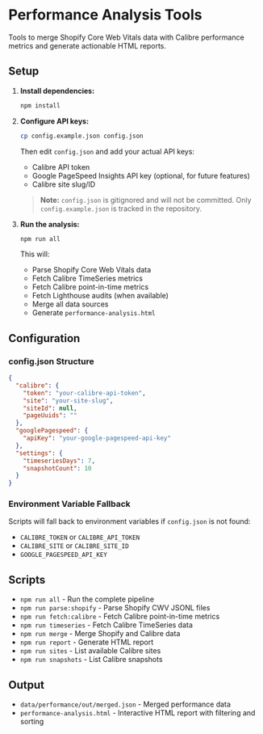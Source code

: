 # Performance Analysis Tools

Tools to merge Shopify Core Web Vitals data with Calibre performance metrics and generate actionable HTML reports.

## Setup

1. **Install dependencies:**
   ```bash
   npm install
   ```

2. **Configure API keys:**
   ```bash
   cp config.example.json config.json
   ```
   
   Then edit `config.json` and add your actual API keys:
   - Calibre API token
   - Google PageSpeed Insights API key (optional, for future features)
   - Calibre site slug/ID

   > **Note:** `config.json` is gitignored and will not be committed. Only `config.example.json` is tracked in the repository.

3. **Run the analysis:**
   ```bash
   npm run all
   ```

   This will:
   - Parse Shopify Core Web Vitals data
   - Fetch Calibre TimeSeries metrics
   - Fetch Calibre point-in-time metrics
   - Fetch Lighthouse audits (when available)
   - Merge all data sources
   - Generate `performance-analysis.html`

## Configuration

### config.json Structure

```json
{
  "calibre": {
    "token": "your-calibre-api-token",
    "site": "your-site-slug",
    "siteId": null,
    "pageUuids": ""
  },
  "googlePagespeed": {
    "apiKey": "your-google-pagespeed-api-key"
  },
  "settings": {
    "timeseriesDays": 7,
    "snapshotCount": 10
  }
}
```

### Environment Variable Fallback

Scripts will fall back to environment variables if `config.json` is not found:
- `CALIBRE_TOKEN` or `CALIBRE_API_TOKEN`
- `CALIBRE_SITE` or `CALIBRE_SITE_ID`
- `GOOGLE_PAGESPEED_API_KEY`

## Scripts

- `npm run all` - Run the complete pipeline
- `npm run parse:shopify` - Parse Shopify CWV JSONL files
- `npm run fetch:calibre` - Fetch Calibre point-in-time metrics
- `npm run timeseries` - Fetch Calibre TimeSeries data
- `npm run merge` - Merge Shopify and Calibre data
- `npm run report` - Generate HTML report
- `npm run sites` - List available Calibre sites
- `npm run snapshots` - List Calibre snapshots

## Output

- `data/performance/out/merged.json` - Merged performance data
- `performance-analysis.html` - Interactive HTML report with filtering and sorting

